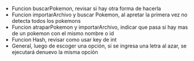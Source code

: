 - Funcion buscarPokemon, revisar si hay otra forma de hacerla
- Funcion importarArchivo y buscar Pokemon, al apretar la primera vez no detecta todos los pokemons
- Funcion atraparPokemon y importarArchivo, indicar que pasa si hay mas de un pokemon con el mismo nombre o id
- Funcion Hash, revisar como usar key de int
- General, luego de escoger una opción, si se ingresa una letra al azar, se ejecutará denuevo la misma opción

